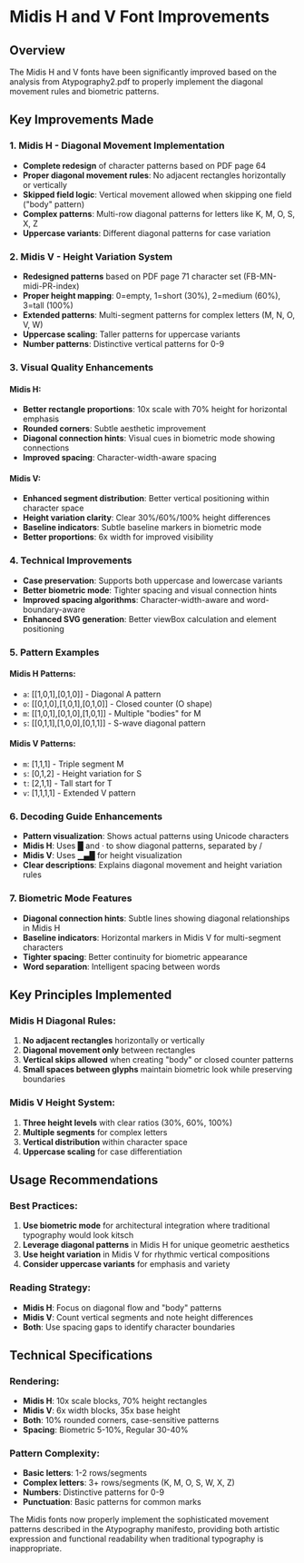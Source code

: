 # Midis H and V Font Improvements

## Overview
The Midis H and V fonts have been significantly improved based on the analysis from Atypography2.pdf to properly implement the diagonal movement rules and biometric patterns.

## Key Improvements Made

### 1. **Midis H - Diagonal Movement Implementation**
- **Complete redesign** of character patterns based on PDF page 64
- **Proper diagonal movement rules**: No adjacent rectangles horizontally or vertically
- **Skipped field logic**: Vertical movement allowed when skipping one field ("body" pattern)
- **Complex patterns**: Multi-row diagonal patterns for letters like K, M, O, S, X, Z
- **Uppercase variants**: Different diagonal patterns for case variation

### 2. **Midis V - Height Variation System**
- **Redesigned patterns** based on PDF page 71 character set (FB-MN-midi-PR-index)
- **Proper height mapping**: 0=empty, 1=short (30%), 2=medium (60%), 3=tall (100%)
- **Extended patterns**: Multi-segment patterns for complex letters (M, N, O, V, W)
- **Uppercase scaling**: Taller patterns for uppercase variants
- **Number patterns**: Distinctive vertical patterns for 0-9

### 3. **Visual Quality Enhancements**

#### Midis H:
- **Better rectangle proportions**: 10x scale with 70% height for horizontal emphasis
- **Rounded corners**: Subtle aesthetic improvement
- **Diagonal connection hints**: Visual cues in biometric mode showing connections
- **Improved spacing**: Character-width-aware spacing

#### Midis V:
- **Enhanced segment distribution**: Better vertical positioning within character space
- **Height variation clarity**: Clear 30%/60%/100% height differences
- **Baseline indicators**: Subtle baseline markers in biometric mode
- **Better proportions**: 6x width for improved visibility

### 4. **Technical Improvements**
- **Case preservation**: Supports both uppercase and lowercase variants
- **Better biometric mode**: Tighter spacing and visual connection hints
- **Improved spacing algorithms**: Character-width-aware and word-boundary-aware
- **Enhanced SVG generation**: Better viewBox calculation and element positioning

### 5. **Pattern Examples**

#### Midis H Patterns:
- `a`: [[1,0,1],[0,1,0]] - Diagonal A pattern
- `o`: [[0,1,0],[1,0,1],[0,1,0]] - Closed counter (O shape)
- `m`: [[1,0,1],[0,1,0],[1,0,1]] - Multiple "bodies" for M
- `s`: [[0,1,1],[1,0,0],[0,1,1]] - S-wave diagonal pattern

#### Midis V Patterns:
- `m`: [1,1,1] - Triple segment M
- `s`: [0,1,2] - Height variation for S
- `t`: [2,1,1] - Tall start for T
- `v`: [1,1,1,1] - Extended V pattern

### 6. **Decoding Guide Enhancements**
- **Pattern visualization**: Shows actual patterns using Unicode characters
- **Midis H**: Uses █ and · to show diagonal patterns, separated by /
- **Midis V**: Uses ▁▄█ for height visualization
- **Clear descriptions**: Explains diagonal movement and height variation rules

### 7. **Biometric Mode Features**
- **Diagonal connection hints**: Subtle lines showing diagonal relationships in Midis H
- **Baseline indicators**: Horizontal markers in Midis V for multi-segment characters
- **Tighter spacing**: Better continuity for biometric appearance
- **Word separation**: Intelligent spacing between words

## Key Principles Implemented

### Midis H Diagonal Rules:
1. **No adjacent rectangles** horizontally or vertically
2. **Diagonal movement only** between rectangles
3. **Vertical skips allowed** when creating "body" or closed counter patterns
4. **Small spaces between glyphs** maintain biometric look while preserving boundaries

### Midis V Height System:
1. **Three height levels** with clear ratios (30%, 60%, 100%)
2. **Multiple segments** for complex letters
3. **Vertical distribution** within character space
4. **Uppercase scaling** for case differentiation

## Usage Recommendations

### Best Practices:
1. **Use biometric mode** for architectural integration where traditional typography would look kitsch
2. **Leverage diagonal patterns** in Midis H for unique geometric aesthetics
3. **Use height variation** in Midis V for rhythmic vertical compositions
4. **Consider uppercase variants** for emphasis and variety

### Reading Strategy:
- **Midis H**: Focus on diagonal flow and "body" patterns
- **Midis V**: Count vertical segments and note height differences
- **Both**: Use spacing gaps to identify character boundaries

## Technical Specifications

### Rendering:
- **Midis H**: 10x scale blocks, 70% height rectangles
- **Midis V**: 6x width blocks, 35x base height
- **Both**: 10% rounded corners, case-sensitive patterns
- **Spacing**: Biometric 5-10%, Regular 30-40%

### Pattern Complexity:
- **Basic letters**: 1-2 rows/segments
- **Complex letters**: 3+ rows/segments (K, M, O, S, W, X, Z)
- **Numbers**: Distinctive patterns for 0-9
- **Punctuation**: Basic patterns for common marks

The Midis fonts now properly implement the sophisticated movement patterns described in the Atypography manifesto, providing both artistic expression and functional readability when traditional typography is inappropriate.